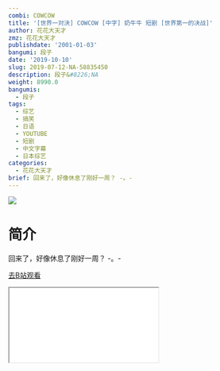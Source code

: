 ```yaml
---
combi: COWCOW
title: '[世界一対決] COWCOW [中字] 奶牛牛 短剧 [世界第一的决战]'
author: 花花大天才
zmz: 花花大天才
publishdate: '2001-01-03'
bangumi: 段子
date: '2019-10-10'
slug: 2019-07-12-NA-58835450
description: 段子&#8226;NA
weight: 8990.0
bangumis:
  - 段子
tags:
  - 综艺
  - 搞笑
  - 日语
  - YOUTUBE
  - 短剧
  - 中文字幕
  - 日本综艺
categories:
  - 花花大天才
brief: 回来了，好像休息了刚好一周？ -。-
---
```

![](https://raw.githubusercontent.com/tcgriffith/owaraisite/master/static/tmpimg/2dda1460a44bf5111ad334d30ea336d375aaea41.jpg.480.jpg)
# 简介  
回来了，好像休息了刚好一周？ -。-  

[去B站观看](https://www.bilibili.com/video/av58835450/)
<div class ="resp-container"><iframe class="testiframe" src="//player.bilibili.com/player.html?aid=58835450"", scrolling="no", allowfullscreen="true" > </iframe></div> 
